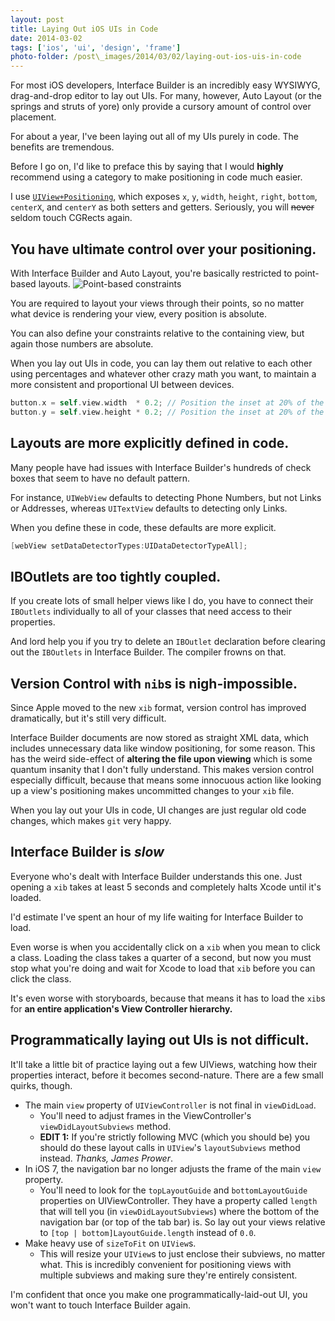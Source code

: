 ```yaml
---
layout: post
title: Laying Out iOS UIs in Code
date: 2014-03-02
tags: ['ios', 'ui', 'design', 'frame']
photo-folder: /post\_images/2014/03/02/laying-out-ios-uis-in-code
---
```


For most iOS developers, Interface Builder is an incredibly easy WYSIWYG,
drag-and-drop editor to lay out UIs. For many, however, Auto Layout (or the
springs and struts of yore) only provide a cursory amount of control over
placement.

For about a year, I've been laying out all of my UIs purely in code. The benefits
are tremendous.

Before I go on, I'd like to preface this by saying that I would **highly**
recommend using a category to make positioning in code much easier.

I use [`UIView+Positioning`](http://github.com/freak4pc/UIView-Positioning),
which exposes `x`, `y`, `width`, `height`, `right`, `bottom`, `centerX`, and
`centerY` as both setters and getters. Seriously, you will ~~never~~ seldom
touch CGRects again.

## You have ultimate control over your positioning.
With Interface Builder and Auto Layout, you're basically restricted to point-based
layouts.
![Point-based constraints]({{page.photo-folder}}/pointconstraint.png)

You are required to layout your views through their points, so no matter what
device is rendering your view, every position is absolute.

You can also define your constraints relative to the containing view, but again
those numbers are absolute.

When you lay out UIs in code, you can lay them out relative to each other using
percentages and whatever other crazy math you want, to maintain a more consistent
and proportional UI between devices.

```objective-c
button.x = self.view.width  * 0.2; // Position the inset at 20% of the width.
button.y = self.view.height * 0.2; // Position the inset at 20% of the height.
```

## Layouts are more explicitly defined in code.
Many people have had issues with Interface Builder's hundreds of check boxes that
seem to have no default pattern.

For instance, `UIWebView` defaults to detecting Phone Numbers, but not Links or
Addresses, whereas `UITextView` defaults to detecting only Links.

When you define these in code, these defaults are more explicit.

```objective-c
[webView setDataDetectorTypes:UIDataDetectorTypeAll];
```

## IBOutlets are too tightly coupled.
If you create lots of small helper views like I do, you have to connect their
`IBOutlets` individually to all of your classes that need access to their
properties.

And lord help you if you try to delete an `IBOutlet` declaration
before clearing out the `IBOutlets` in Interface Builder. The compiler frowns on
that.

## Version Control with `nib`s is nigh-impossible.
Since Apple moved to the new `xib` format, version control has improved
dramatically, but it's still very difficult.

Interface Builder documents are now stored as straight XML data, which includes
unnecessary data like window positioning, for some reason. This has the weird
side-effect of **altering the file upon viewing** which is some quantum
insanity that I don't fully understand. This makes version control especially
difficult, because that means some innocuous action like looking up a view's
positioning makes uncommitted changes to your `xib` file.

When you lay out your UIs in code, UI changes are just regular old code changes,
which makes `git` very happy.

## Interface Builder is ***slow***
Everyone who's dealt with Interface Builder understands this one. Just opening a
`xib` takes at least 5 seconds and completely halts Xcode until it's loaded.

I'd estimate I've spent an hour of my life waiting for Interface Builder to load.

Even worse is when you accidentally click on a `xib` when you mean to click a class.
Loading the class takes a quarter of a second, but now you must stop what you're
doing and wait for Xcode to load that `xib` before you can click the class.

It's even worse with storyboards, because that means it has to load the `xib`s for
**an entire application's View Controller hierarchy.**

## Programmatically laying out UIs is not difficult.
It'll take a little bit of practice laying out a few UIViews, watching how
their properties interact, before it becomes second-nature. There are a few small
quirks, though.

* The main `view` property of `UIViewController` is not final in `viewDidLoad`.
    - You'll need to adjust frames in the ViewController's  `viewDidLayoutSubviews` method.
    - **EDIT 1:** If you're strictly following MVC (which you should be) you should do these
layout calls in `UIView`'s `layoutSubviews` method instead. *Thanks, James Prower*.
* In iOS 7, the navigation bar no longer adjusts the frame of the main `view`
property.
    - You'll need to look for the `topLayoutGuide` and `bottomLayoutGuide`
properties on UIViewController. They have a property called `length` that will
tell you (in `viewDidLayoutSubviews`) where the bottom of the navigation bar (or
top of the tab bar) is. So lay out your views relative to `[top | bottom]LayoutGuide.length`
instead of `0.0`.
* Make heavy use of `sizeToFit` on `UIView`s.
    - This will resize your `UIView`s to just enclose their subviews, no matter
what. This is incredibly convenient for positioning views with multiple subviews
and making sure they're entirely consistent.

I'm confident that once you make one programmatically-laid-out UI, you won't want
to touch Interface Builder again.
